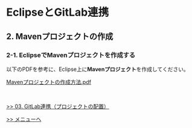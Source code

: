 # EclipseとGitLab連携

## 2. Mavenプロジェクトの作成

### 2-1. EclipseでMavenプロジェクトを作成する

以下のPDFを参考に、Eclipse上に**Mavenプロジェクト**を作成してください。

<a href="../file/prepare-maven-project.pdf" target="_blank">Mavenプロジェクトの作成方法.pdf

<br>

<a href="03-upload-project.md">>> 03. GitLab連携（プロジェクトの配置）</a>

<a href="../README.md">>> メニューへ</a>
